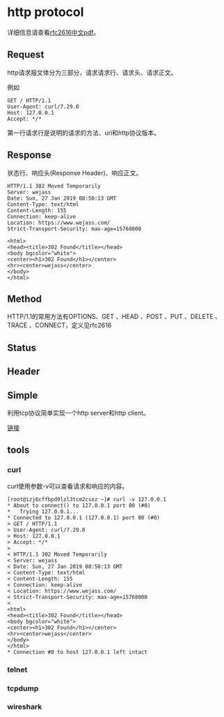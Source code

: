 # http protocol

详细信息请查看[rfc2616][rfc2616][中文pdf][rfc2616cn]。

## Request

http请求报文体分为三部分，请求请求行、请求头、请求正文。

例如

```
GET / HTTP/1.1
User-Agent: curl/7.29.0
Host: 127.0.0.1
Accept: */*

```

第一行请求行是说明的请求的方法、uri和http协议版本。

## Response

状态行、响应头(Response Header)、响应正文。

```
HTTP/1.1 302 Moved Temporarily
Server: wejass
Date: Sun, 27 Jan 2019 08:50:13 GMT
Content-Type: text/html
Content-Length: 155
Connection: keep-alive
Location: https://www.wejass.com/
Strict-Transport-Security: max-age=15768000

<html>
<head><title>302 Found</title></head>
<body bgcolor="white">
<center><h1>302 Found</h1></center>
<hr><center>wejass</center>
</body>
</html>
```


## Method

HTTP/1.1的常用方法有OPTIONS、GET 、HEAD 、POST 、PUT 、DELETE 、TRACE 、CONNECT，定义见rfc2616

## Status 

## Header

## Simple

利用tcp协议简单实现一个http server和http client。

[链接][server-simple]

## tools

### curl

curl使用参数-v可以查看请求和响应的内容。

```
[root@izj6cffbpd9lzl3tcm2csxz ~]# curl -v 127.0.0.1
* About to connect() to 127.0.0.1 port 80 (#0)
*   Trying 127.0.0.1...
* Connected to 127.0.0.1 (127.0.0.1) port 80 (#0)
> GET / HTTP/1.1
> User-Agent: curl/7.29.0
> Host: 127.0.0.1
> Accept: */*
> 
< HTTP/1.1 302 Moved Temporarily
< Server: wejass
< Date: Sun, 27 Jan 2019 08:50:13 GMT
< Content-Type: text/html
< Content-Length: 155
< Connection: keep-alive
< Location: https://www.wejass.com/
< Strict-Transport-Security: max-age=15768000
< 
<html>
<head><title>302 Found</title></head>
<body bgcolor="white">
<center><h1>302 Found</h1></center>
<hr><center>wejass</center>
</body>
</html>
* Connection #0 to host 127.0.0.1 left intact
```

### telnet

### tcpdump

### wireshark


[rfc2616]: https://tools.ietf.org/html/rfc2616
[rfc2616cn]: ../resource/rfc-2616-hypertext-transfer-protocol-chinese.pdf
[server-simple]: ../../component/server/simple